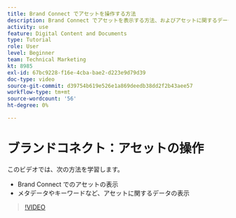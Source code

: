 ```yaml
---
title: Brand Connect でアセットを操作する方法
description: Brand Connect でアセットを表示する方法、およびアセットに関するデータ（内のメタデータやキーワードを含む）を表示する方法について説明します。 [!UICONTROL Workfront DAM].
activity: use
feature: Digital Content and Documents
type: Tutorial
role: User
level: Beginner
team: Technical Marketing
kt: 8985
exl-id: 67bc9228-f16e-4cba-bae2-d223e9d79d39
doc-type: video
source-git-commit: d39754b619e526e1a869deedb38dd2f2b43aee57
workflow-type: tm+mt
source-wordcount: '56'
ht-degree: 0%

---
```


# ブランドコネクト：アセットの操作

このビデオでは、次の方法を学習します。

* Brand Connect でのアセットの表示
* メタデータやキーワードなど、アセットに関するデータの表示

>[!VIDEO](https://video.tv.adobe.com/v/335247/?quality=12)
